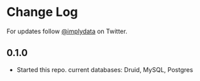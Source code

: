 # Change Log

For updates follow [@implydata](https://twitter.com/implydata) on Twitter.

## 0.1.0

- Started this repo. current databases: Druid, MySQL, Postgres
